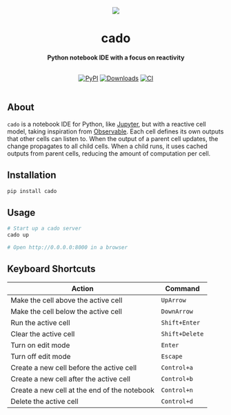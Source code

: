 <div align="center">
  <img src="assets/cado-banner.png">
  <h1>cado</h1>

  <p>
    <strong>Python notebook IDE with a focus on reactivity</strong>
  </p>

  <br>
  <div>
    <a href="https://badge.fury.io/py/cado"><img src="https://badge.fury.io/py/cado.svg" alt="PyPI"></a>
    <a href="https://pepy.tech/project/cado"><img src="https://pepy.tech/badge/cado" alt="Downloads"></a>
    <a href="https://github.com/gregorybchris/cado/actions/workflows/ci.yaml"><img src="https://github.com/gregorybchris/cado/actions/workflows/ci.yaml/badge.svg" alt="CI"></a>
  </div>
  <br>
</div>

## About

`cado` is a notebook IDE for Python, like [Jupyter](https://jupyter.org/), but with a reactive cell model, taking inspiration from [Observable](https://observablehq.com/). Each cell defines its own outputs that other cells can listen to. When the output of a parent cell updates, the change propagates to all child cells. When a child runs, it uses cached outputs from parent cells, reducing the amount of computation per cell.

## Installation

```bash
pip install cado
```

## Usage

```bash
# Start up a cado server
cado up

# Open http://0.0.0.0:8000 in a browser
```

## Keyboard Shortcuts

| Action                                       | Command        |
| -------------------------------------------- | -------------- |
| Make the cell above the active cell          | `UpArrow`      |
| Make the cell below the active cell          | `DownArrow`    |
| Run the active cell                          | `Shift+Enter`  |
| Clear the active cell                        | `Shift+Delete` |
| Turn on edit mode                            | `Enter`        |
| Turn off edit mode                           | `Escape`       |
| Create a new cell before the active cell     | `Control+a`    |
| Create a new cell after the active cell      | `Control+b`    |
| Create a new cell at the end of the notebook | `Control+n`    |
| Delete the active cell                       | `Control+d`    |
